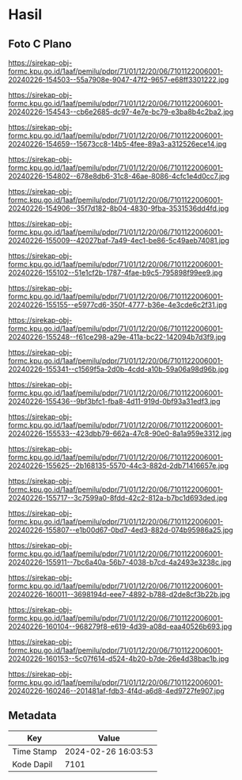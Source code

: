 # Hasil

## Foto C Plano

https://sirekap-obj-formc.kpu.go.id/1aaf/pemilu/pdpr/71/01/12/20/06/7101122006001-20240226-154503--55a7908e-9047-47f2-9657-e68ff3301222.jpg

https://sirekap-obj-formc.kpu.go.id/1aaf/pemilu/pdpr/71/01/12/20/06/7101122006001-20240226-154543--cb6e2685-dc97-4e7e-bc79-e3ba8b4c2ba2.jpg

https://sirekap-obj-formc.kpu.go.id/1aaf/pemilu/pdpr/71/01/12/20/06/7101122006001-20240226-154659--15673cc8-14b5-4fee-89a3-a312526ece14.jpg

https://sirekap-obj-formc.kpu.go.id/1aaf/pemilu/pdpr/71/01/12/20/06/7101122006001-20240226-154802--678e8db6-31c8-46ae-8086-4cfc1e4d0cc7.jpg

https://sirekap-obj-formc.kpu.go.id/1aaf/pemilu/pdpr/71/01/12/20/06/7101122006001-20240226-154906--35f7d182-8b04-4830-9fba-3531536dd4fd.jpg

https://sirekap-obj-formc.kpu.go.id/1aaf/pemilu/pdpr/71/01/12/20/06/7101122006001-20240226-155009--42027baf-7a49-4ec1-be86-5c49aeb74081.jpg

https://sirekap-obj-formc.kpu.go.id/1aaf/pemilu/pdpr/71/01/12/20/06/7101122006001-20240226-155102--51e1cf2b-1787-4fae-b9c5-795898f99ee9.jpg

https://sirekap-obj-formc.kpu.go.id/1aaf/pemilu/pdpr/71/01/12/20/06/7101122006001-20240226-155155--e5977cd6-350f-4777-b36e-4e3cde6c2f31.jpg

https://sirekap-obj-formc.kpu.go.id/1aaf/pemilu/pdpr/71/01/12/20/06/7101122006001-20240226-155248--f61ce298-a29e-411a-bc22-142094b7d3f9.jpg

https://sirekap-obj-formc.kpu.go.id/1aaf/pemilu/pdpr/71/01/12/20/06/7101122006001-20240226-155341--c1569f5a-2d0b-4cdd-a10b-59a06a98d96b.jpg

https://sirekap-obj-formc.kpu.go.id/1aaf/pemilu/pdpr/71/01/12/20/06/7101122006001-20240226-155436--9bf3bfc1-fba8-4d11-919d-0bf93a31edf3.jpg

https://sirekap-obj-formc.kpu.go.id/1aaf/pemilu/pdpr/71/01/12/20/06/7101122006001-20240226-155533--423dbb79-662a-47c8-90e0-8a1a959e3312.jpg

https://sirekap-obj-formc.kpu.go.id/1aaf/pemilu/pdpr/71/01/12/20/06/7101122006001-20240226-155625--2b168135-5570-44c3-882d-2db71416657e.jpg

https://sirekap-obj-formc.kpu.go.id/1aaf/pemilu/pdpr/71/01/12/20/06/7101122006001-20240226-155717--3c7599a0-8fdd-42c2-812a-b7bc1d693ded.jpg

https://sirekap-obj-formc.kpu.go.id/1aaf/pemilu/pdpr/71/01/12/20/06/7101122006001-20240226-155807--e1b00d67-0bd7-4ed3-882d-074b95986a25.jpg

https://sirekap-obj-formc.kpu.go.id/1aaf/pemilu/pdpr/71/01/12/20/06/7101122006001-20240226-155911--7bc6a40a-56b7-4038-b7cd-4a2493e3238c.jpg

https://sirekap-obj-formc.kpu.go.id/1aaf/pemilu/pdpr/71/01/12/20/06/7101122006001-20240226-160011--3698194d-eee7-4892-b788-d2de8cf3b22b.jpg

https://sirekap-obj-formc.kpu.go.id/1aaf/pemilu/pdpr/71/01/12/20/06/7101122006001-20240226-160104--968279f8-e619-4d39-a08d-eaa40526b693.jpg

https://sirekap-obj-formc.kpu.go.id/1aaf/pemilu/pdpr/71/01/12/20/06/7101122006001-20240226-160153--5c07f614-d524-4b20-b7de-26e4d38bac1b.jpg

https://sirekap-obj-formc.kpu.go.id/1aaf/pemilu/pdpr/71/01/12/20/06/7101122006001-20240226-160246--201481af-fdb3-4f4d-a6d8-4ed9727fe907.jpg


## Metadata

| Key        | Value               |
| ---------- | ------------------- |
| Time Stamp | 2024-02-26 16:03:53 |
| Kode Dapil | 7101                |



